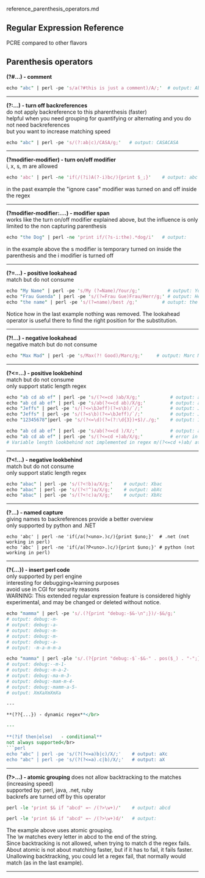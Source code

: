 reference_parenthesis_operators.md

Regular Expression Reference
---
PCRE compared to other flavors

Parenthesis operators
---

**(?#...) - comment**</br>
```perl
echo "abc" | perl -pe 's/a(?#this is just a comment)/A/;'  # output: Abc
```

---

**(?:...)	- turn off backreferences**</br>
do not apply backreference to this pharenthesis (faster)</br>
helpful when you need grouping for quantifying or alternating and you do not need backreferences</br>
but you want to increase matching speed</br>
```perl
echo "abc" | perl -pe 's/(?:ab|c)/CASA/g;'	 # output: CASACASA
```

---

**(?modifier-modifier)	- turn on/off modifier**</br>
i, x, s, m are allowed
```perl
echo 'abc' | perl -ne 'if(/(?i)A(?-i)bc/){print $_;}'    # output: abc
```
in the past example the "ignore case" modifier was turned on and off inside the regex

---

**(?modifier-modifier:....)	- modifier span**</br>
works like the turn on/off modifier explained above, but the influence is only limited to the non capturing parenthesis
```perl
echo "the Dog" | perl -ne 'print if/(?s-i:the).*dog/i'   # output: 
```
in the example above the s modifier is temporary turned on inside the parenthesis and the i modifier is turned off

---

**(?=...)	- positive lookahead**</br>
match but do not consume</br>
```perl
echo "My Name" | perl -pe 's/My (?=Name)/Your/g;'          # output: YourName
echo "Frau Guenda" | perl -pe 's/(?=Frau Gue)Frau/Herr/g;' # output: Herr Guenda
echo "the name" | perl -pe 's/(?=name)/best /g;'         # outupt: the best name
```
Notice how in the last example nothing was removed. The lookahead operator is useful there to find the
right position for the substitution.

---

**(?!...)	- negative lookahead**</br>
negative match but do not consume</br>
```perl
echo "Max Mad" | perl -pe 's/Max(?! Good)/Marc/g;'     # output: Marc Mad
```

---

**(?<=...)	- positive lookbehind**</br>
match but do not consume</br>
only support static length regex</br>
```perl
echo "ab cd ab ef" | perl -pe 's/(?<=cd )ab/X/g;'           # output: ab cd X ef
echo "ab cd ab ef" | perl -pe 's/ab(?<=cd ab)/X/g;'         # output: ab cd X ef
echo "Jeffs" | perl -pe 's/(?<=\bJeff)(?=s\b)/`/;'          # output: Jeff`s
echo "Jeffs" | perl -pe 's/(?=s\b)(?<=\bJeff)/`/;'          # output: Jeff`s
echo "12345678"|perl -pe 's/(?<=\d)(?=(?:\d{3})+$)/./g;'    # output: 12.345.678
```

```perl
echo "ab cd ab ef" | perl -pe 's/ab(?<=cd )/X/;'            # output: ab cd ab ef
echo "ab cd ab ef" | perl -pe 's/(?<=cd +)ab/X/g;'          # error in perl only static length is supported!
# Variable length lookbehind not implemented in regex m/(?<=cd +)ab/ at -e line 1.
```

---

**(?<!...) - negative lookbehind**</br>
match but do not consume</br>
only support static length regex
```perl
echo "abac" | perl -pe 's/(?<!b)a/X/g;'    # output: Xbac
echo "abac" | perl -pe 's/(?<!^)a/X/g;'    # output: abXc
echo "abac" | perl -pe 's/(?<!c)a/X/g;'    # output: XbXc
```

---

**(?<name>...) - named capture**</br>
giving names to backreferences provide a better overview</br>
only supported by python and .NET</br>
```
echo 'abc' | perl -ne 'if(/a(?<uno>.)c/){print $uno;}'  # .net (not working in perl)
echo 'abc' | perl -ne 'if(/a(?P<uno>.)c/){print $uno;}' # python (not working in perl)
```

---

**(?{...}) - insert perl code**</br>
only supported by perl engine</br>
interesting for debugging+learning purposes</br>
avoid use in CGI for security reasons</br>
WARNING: This extended regular expression feature is considered highly 
experimental, and may be changed or deleted without notice.
```perl
echo "mamma" | perl -pe 's/.(?{print "debug:-$&-\n";})/-$&/g;'
# output: debug:-m-
# output: debug:-a-
# output: debug:-m-
# output: debug:-m-
# output: debug:-a-
# output: -m-a-m-m-a

echo "mamma" | perl -ple 's/.(?{print "debug:-$`-$&-" . pos($_) . "-";})/X$&/g;'
# output: debug:--m-1-
# output: debug:-m-a-2-
# output: debug:-ma-m-3-
# output: debug:-mam-m-4-
# output: debug:-mamm-a-5-
# output: XmXaXmXmXa

---

**(??{...})	- dynamic regex**</br>

---

**(?if then|else)	- conditional**
not always supported</br>
```perl
echo "abc" | perl -pe 's/(?(?<=a)b|c)/X/;'    # output: aXc
echo "abc" | perl -pe 's/(?(?<=a).c|b)/X/;'   # output: aX
```

---

**(?>...)	- atomic grouping**
does not allow backtracking to the matches (increasing speed)</br>
supported by: perl, java, .net, ruby</br>
backrefs are turned off by this operator</br>

```perl
perl -le 'print $& if "abcd" =~ /(?>\w+)/'    # output: abcd
```

```perl
perl -le 'print $& if "abcd" =~ /(?>\w+)d/'   # output: 
```
The example above uses atomic grouping.</br>
The \w matches every letter in abcd to the end of the string.</br>
Since backtracking is not allowed, when trying to match d the regex fails.</br>
About atomic is not about matching faster, but if it has to fail, it fails faster.</br>
Unallowing backtracking, you could let a regex fail, that normally would match (as in the last example).

---

